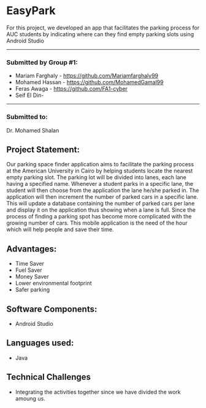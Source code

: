 # EasyPark
For this project, we developed an app that facilitates the parking process for AUC students by indicating where can they find empty parking slots using Android Studio

***
### Submitted by Group #1:
* Mariam Farghaly - https://github.com/Mariamfarghaly99
* Mohamed Hassan - https://github.com/MohamedGamal99
* Feras Awaga - https://github.com/FA1-cyber
* Seif El Din-
***

### Submitted to:
Dr. Mohamed Shalan

## Project Statement:
Our parking space finder application aims to facilitate the parking process at the American University in Cairo by helping students locate the nearest empty parking slot. The parking lot will be divided into lanes, each lane having a specified name. Whenever a student parks in a specific lane, the student will then choose from the application the lane he/she parked in. The application will then increment the number of parked cars in a specific lane. This will update a database containing the number of parked cars per lane and display it on the application thus showing when a lane is full. Since the process of finding a parking spot has become more complicated with the growing number of cars. This mobile application is the need of the hour which will help people and save their time.

## Advantages:
* Time Saver
* Fuel Saver
* Money Saver
* Lower environmental footprint
* Safer parking

## Software Components:
* Android Studio

## Languages used:
* Java

## Technical Challenges
* Integrating the activities together since we have divided the work amoung us.
